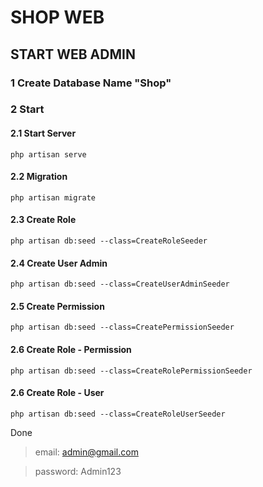 # SHOP WEB

## START WEB ADMIN

### 1 Create Database Name "Shop"
### 2 Start 
#### 2.1 Start Server
`php artisan serve`
#### 2.2 Migration
`php artisan migrate`
#### 2.3 Create Role 
`php artisan db:seed --class=CreateRoleSeeder`
#### 2.4 Create User Admin 
`php artisan db:seed --class=CreateUserAdminSeeder`
#### 2.5 Create Permission 
`php artisan db:seed --class=CreatePermissionSeeder`
#### 2.6 Create Role  - Permission
`php artisan db:seed --class=CreateRolePermissionSeeder`
#### 2.6 Create Role  - User
`php artisan db:seed --class=CreateRoleUserSeeder`

Done
>email: admin@gmail.com

>password: Admin123